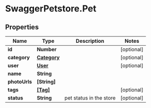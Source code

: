 # SwaggerPetstore.Pet

## Properties
Name | Type | Description | Notes
------------ | ------------- | ------------- | -------------
**id** | **Number** |  | [optional] 
**category** | [**Category**](Category.md) |  | [optional] 
**user** | [**User**](User.md) |  | [optional] 
**name** | **String** |  | 
**photoUrls** | **[String]** |  | 
**tags** | [**[Tag]**](Tag.md) |  | [optional] 
**status** | **String** | pet status in the store | [optional] 


